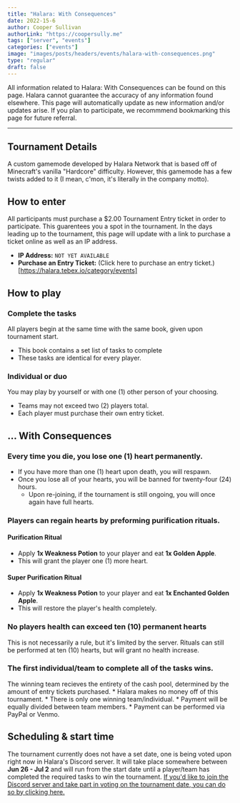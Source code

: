 ```yaml
---
title: "Halara: With Consequences"
date: 2022-15-6
author: Cooper Sullivan
authorLink: "https://coopersully.me"
tags: ["server", "events"]
categories: ["events"]
image: "images/posts/headers/events/halara-with-consequences.png"
type: "regular"
draft: false
---
```


All information related to Halara: With Consequences can be found on this page. Halara cannot guarantee the accuracy
of any information found elsewhere. This page will automatically update as new information and/or updates arise. If you
plan to participate, we recommmend bookmarking this page for future referral.

***

## Tournament Details
A custom gamemode developed by Halara Network that is based off of Minecraft's vanilla
"Hardcore" difficulty. However, this gamemode has a few twists added to it (I mean, c'mon, 
it's literally in the company motto).

## How to enter
All participants must purchase a $2.00 Tournament Entry ticket in order to participate. This guarentees you a spot in the tournament.
In the days leading up to the tournament, this page will update with a link to purchase a ticket online as well as an IP address.
* **IP Address:** ``NOT YET AVAILABLE``
* **Purchase an Entry Ticket:** (Click here to purchase an entry ticket.)[https://halara.tebex.io/category/events]

## How to play

### Complete the tasks
All players begin at the same time with the same book, given upon tournament start.
* This book contains a set list of tasks to complete
* These tasks are identical for every player.

### Individual or duo
You may play by yourself or with one (1) other person of your choosing.
* Teams may not exceed two (2) players total.
* Each player must purchase their own entry ticket.

## ... With Consequences
### Every time you die, you lose one (1) heart permanently.
* If you have more than one (1) heart upon death, you will respawn.
* Once you lose all of your hearts, you will be banned for twenty-four (24) hours.
	* Upon re-joining, if the tournament is still ongoing, you will once again have full hearts.
	
### Players can regain hearts by preforming purification rituals.

#### Purification Ritual
* Apply **1x Weakness Potion** to your player and eat **1x Golden Apple**.
* This will grant the player one (1) more heart.

#### Super Purification Ritual
* Apply **1x Weakness Potion** to your player and eat **1x Enchanted Golden Apple**.
* This will restore the player's health completely.

### No players health can exceed ten (10) permanent hearts
This is not necessarily a rule, but it's limited by the server. Rituals can still be performed
at ten (10) hearts, but will grant no health increase.

### The first individual/team to complete all of the tasks wins.
The winning team recieves the entirety of the cash pool, determined by the amount of entry tickets purchased.
	* Halara makes no money off of this tournament.
	* There is only one winning team/individual.
	* Payment will be equally divided between team members.
	* Payment can be performed via PayPal or Venmo.

## Scheduling & start time
The tournament currently does not have a set date, one is being voted upon right now in Halara's Discord server.
It will take place somewhere between **Jun 26 - Jul 2** and will run from the start date until a player/team has
completed the required tasks to win the tournament. [If you'd like to join the Discord server and take part in voting
on the tournament date, you can do so by clicking here.](https://discord.com/invite/ZbrzN5RmyR)